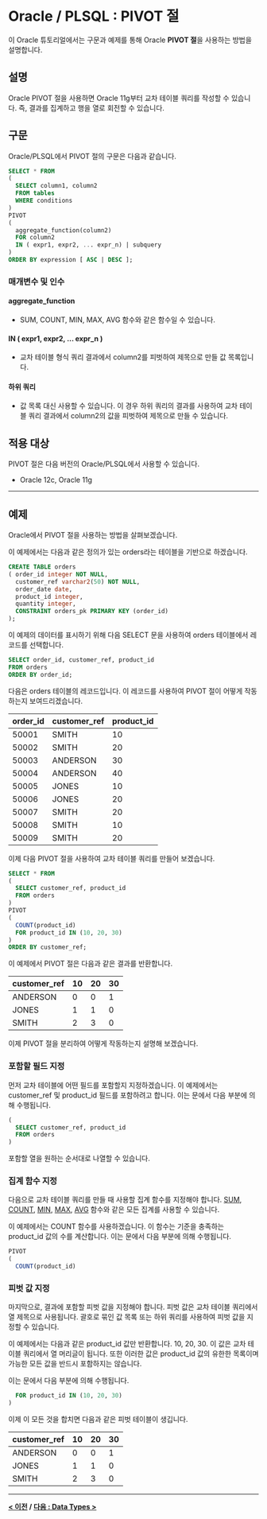# Oracle / PLSQL : PIVOT 절

이 Oracle 튜토리얼에서는 구문과 예제를 통해 Oracle **PIVOT 절**을 사용하는 방법을 설명합니다.

## 설명
Oracle PIVOT 절을 사용하면 Oracle 11g부터 교차 테이블 쿼리를 작성할 수 있습니다. 즉, 결과를 집계하고 행을 열로 회전할 수 있습니다.

## 구문
Oracle/PLSQL에서 PIVOT 절의 구문은 다음과 같습니다.
```sql
SELECT * FROM
(
  SELECT column1, column2
  FROM tables
  WHERE conditions
)
PIVOT 
(
  aggregate_function(column2)
  FOR column2
  IN ( expr1, expr2, ... expr_n) | subquery
)
ORDER BY expression [ ASC | DESC ];
```
### 매개변수 및 인수
#### **aggregate_function**
- SUM, COUNT, MIN, MAX, AVG 함수와 같은 함수일 수 있습니다.
#### **IN ( expr1, expr2, ... expr_n )**
- 교차 테이블 형식 쿼리 결과에서 column2를 피벗하여 제목으로 만들 값 목록입니다.
#### **하위 쿼리**
- 값 목록 대신 사용할 수 있습니다. 이 경우 하위 쿼리의 결과를 사용하여 교차 테이블 쿼리 결과에서 column2의 값을 피벗하여 제목으로 만들 수 있습니다.

## 적용 대상
PIVOT 절은 다음 버전의 Oracle/PLSQL에서 사용할 수 있습니다.
- Oracle 12c, Oracle 11g

---
## 예제
Oracle에서 PIVOT 절을 사용하는 방법을 살펴보겠습니다.

이 예제에서는 다음과 같은 정의가 있는 orders라는 테이블을 기반으로 하겠습니다.
```sql
CREATE TABLE orders
( order_id integer NOT NULL,
  customer_ref varchar2(50) NOT NULL,
  order_date date,
  product_id integer,
  quantity integer,
  CONSTRAINT orders_pk PRIMARY KEY (order_id)
);
```
이 예제의 데이터를 표시하기 위해 다음 SELECT 문을 사용하여 orders 테이블에서 레코드를 선택합니다.
```sql
SELECT order_id, customer_ref, product_id
FROM orders
ORDER BY order_id;
```
다음은 orders 테이블의 레코드입니다. 이 레코드를 사용하여 PIVOT 절이 어떻게 작동하는지 보여드리겠습니다.

| order_id | customer_ref | product_id |
| :------- | :----------- | :--------- |
| 50001    | SMITH        | 10         |
| 50002    | SMITH        | 20         |
| 50003    | ANDERSON     | 30         |
| 50004    | ANDERSON     | 40         |
| 50005    | JONES        | 10         |
| 50006    | JONES        | 20         |
| 50007    | SMITH        | 20         |
| 50008    | SMITH        | 10         |
| 50009    | SMITH        | 20         |

이제 다음 PIVOT 절을 사용하여 교차 테이블 쿼리를 만들어 보겠습니다.
```sql
SELECT * FROM
(
  SELECT customer_ref, product_id
  FROM orders
)
PIVOT
(
  COUNT(product_id)
  FOR product_id IN (10, 20, 30)
)
ORDER BY customer_ref;
```
이 예제에서 PIVOT 절은 다음과 같은 결과를 반환합니다.

| customer_ref | 10  | 20  | 30  |
| :----------- | :-- | :-- | :-- |
| ANDERSON     | 0   | 0   | 1   |
| JONES        | 1   | 1   | 0   |
| SMITH        | 2   | 3   | 0   |

이제 PIVOT 절을 분리하여 어떻게 작동하는지 설명해 보겠습니다.

### 포함할 필드 지정
먼저 교차 테이블에 어떤 필드를 포함할지 지정하겠습니다. 이 예제에서는 customer_ref 및 product_id 필드를 포함하려고 합니다. 이는 문에서 다음 부분에 의해 수행됩니다.
```sql
(
  SELECT customer_ref, product_id
  FROM orders
)
```
포함할 열을 원하는 순서대로 나열할 수 있습니다.

### 집계 함수 지정
다음으로 교차 테이블 쿼리를 만들 때 사용할 집계 함수를 지정해야 합니다. [SUM](SUM.md), [COUNT](COUNT.md), [MIN](MIN.md), [MAX](MAX.md), [AVG](AVG.md) 함수와 같은 모든 집계를 사용할 수 있습니다.

이 예제에서는 COUNT 함수를 사용하겠습니다. 이 함수는 기준을 충족하는 product_id 값의 수를 계산합니다. 이는 문에서 다음 부분에 의해 수행됩니다.
```sql
PIVOT
(
  COUNT(product_id)
```

### 피벗 값 지정
마지막으로, 결과에 포함할 피벗 값을 지정해야 합니다. 피벗 값은 교차 테이블 쿼리에서 열 제목으로 사용됩니다. 괄호로 묶인 값 목록 또는 하위 쿼리를 사용하여 피벗 값을 지정할 수 있습니다.

이 예제에서는 다음과 같은 product_id 값만 반환합니다. 10, 20, 30. 이 값은 교차 테이블 쿼리에서 열 머리글이 됩니다. 또한 이러한 값은 product_id 값의 유한한 목록이며 가능한 모든 값을 반드시 포함하지는 않습니다.

이는 문에서 다음 부분에 의해 수행됩니다.
```sql
  FOR product_id IN (10, 20, 30)
)
```
이제 이 모든 것을 합치면 다음과 같은 피벗 테이블이 생깁니다.

| customer_ref | 10  | 20  | 30  |
| :----------- | :-- | :-- | :-- |
| ANDERSON     | 0   | 0   | 1   |
| JONES        | 1   | 1   | 0   |
| SMITH        | 2   | 3   | 0   |

---
**[< 이전](Subqueries.md) / [다음 : Data Types >](Data_Types.md)**